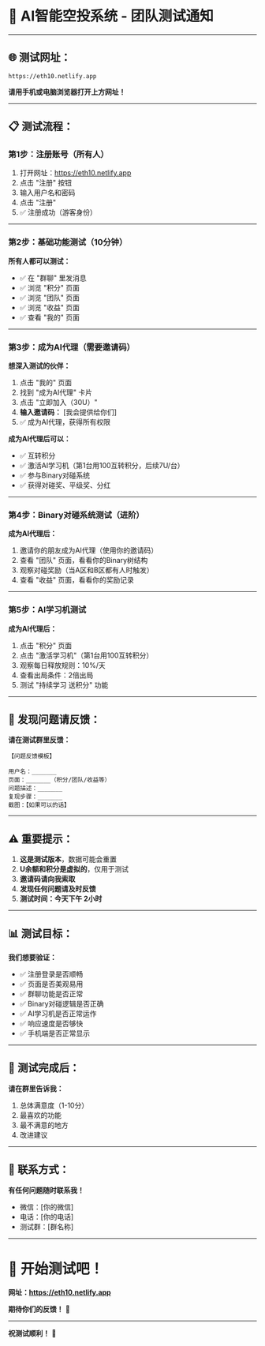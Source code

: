 # 🚀 **AI智能空投系统 - 团队测试通知**

---

## 🌐 **测试网址：**

```
https://eth10.netlify.app
```

**请用手机或电脑浏览器打开上方网址！**

---

## 📋 **测试流程：**

### **第1步：注册账号（所有人）**

1. 打开网址：https://eth10.netlify.app
2. 点击 "注册" 按钮
3. 输入用户名和密码
4. 点击 "注册"
5. ✅ 注册成功（游客身份）

---

### **第2步：基础功能测试（10分钟）**

**所有人都可以测试：**

- ✅ 在 "群聊" 里发消息
- ✅ 浏览 "积分" 页面
- ✅ 浏览 "团队" 页面
- ✅ 浏览 "收益" 页面
- ✅ 查看 "我的" 页面

---

### **第3步：成为AI代理（需要邀请码）**

**想深入测试的伙伴：**

1. 点击 "我的" 页面
2. 找到 "成为AI代理" 卡片
3. 点击 "立即加入（30U）"
4. **输入邀请码：** [我会提供给你们]
5. ✅ 成为AI代理，获得所有权限

**成为AI代理后可以：**
- ✅ 互转积分
- ✅ 激活AI学习机（第1台用100互转积分，后续7U/台）
- ✅ 参与Binary对碰系统
- ✅ 获得对碰奖、平级奖、分红

---

### **第4步：Binary对碰系统测试（进阶）**

**成为AI代理后：**

1. 邀请你的朋友成为AI代理（使用你的邀请码）
2. 查看 "团队" 页面，看看你的Binary树结构
3. 观察对碰奖励（当A区和B区都有人时触发）
4. 查看 "收益" 页面，看看你的奖励记录

---

### **第5步：AI学习机测试**

**成为AI代理后：**

1. 点击 "积分" 页面
2. 点击 "激活学习机"（第1台用100互转积分）
3. 观察每日释放规则：10%/天
4. 查看出局条件：2倍出局
5. 测试 "持续学习 送积分" 功能

---

## 🐛 **发现问题请反馈：**

**请在测试群里反馈：**

```
【问题反馈模板】

用户名：_______
页面：_______（积分/团队/收益等）
问题描述：_______
复现步骤：_______
截图：【如果可以的话】
```

---

## ⚠️ **重要提示：**

1. **这是测试版本**，数据可能会重置
2. **U余额和积分是虚拟的**，仅用于测试
3. **邀请码请向我索取**
4. **发现任何问题请及时反馈**
5. **测试时间：今天下午 2小时**

---

## 📊 **测试目标：**

**我们想要验证：**

- ✅ 注册登录是否顺畅
- ✅ 页面是否美观易用
- ✅ 群聊功能是否正常
- ✅ Binary对碰逻辑是否正确
- ✅ AI学习机是否正常运作
- ✅ 响应速度是否够快
- ✅ 手机端是否正常显示

---

## 🎯 **测试完成后：**

**请在群里告诉我：**

1. 总体满意度（1-10分）
2. 最喜欢的功能
3. 最不满意的地方
4. 改进建议

---

## 📱 **联系方式：**

**有任何问题随时联系我！**

- 微信：[你的微信]
- 电话：[你的电话]
- 测试群：[群名称]

---

# 🎉 **开始测试吧！**

**网址：https://eth10.netlify.app**

**期待你们的反馈！** 🚀

---

**祝测试顺利！** 💪













